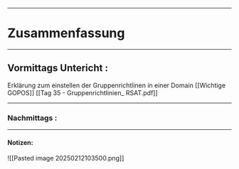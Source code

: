 

___

# Zusammenfassung








----

## Vormittags Untericht : 


Erklärung zum einstellen der Gruppenrichtlinen in einer Domain
[[Wichtige GOPOS]]
[[Tag 35 - Gruppenrichtlinien_ RSAT.pdf]]




----

### Nachmittags :







___

#### Notizen: 
![[Pasted image 20250212103500.png]]